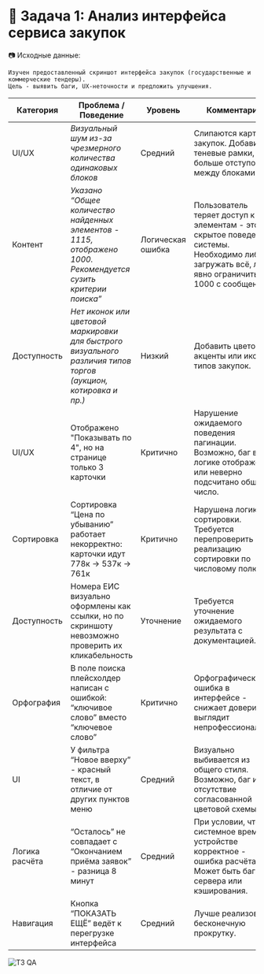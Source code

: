 # 📌 Задача 1: Анализ интерфейса сервиса закупок

📷 Исходные данные:

    Изучен предоставленный скриншот интерфейса закупок (государственные и коммерческие тендеры). 
    Цель - выявить баги, UX-неточности и предложить улучшения.



| Категория             | Проблема / Поведение                                                                                           | Уровень           | Комментарий                                                                                                                                           |
| --------------------- | -------------------------------------------------------------------------------------------------------------- | ----------------- | ----------------------------------------------------------------------------------------------------------------------------------------------------- |
| UI/UX                 | *Визуальный шум из-за чрезмерного количества одинаковых блоков*                                                | Средний           | Слипаются карточки закупок. Добавить теневые рамки, больше отступов между блоками.                                                                    |
| Контент               | *Указано “Общее количество найденных элементов - 1115, отображено 1000. Рекомендуется сузить критерии поиска”* | Логическая ошибка | Пользователь теряет доступ к 115 элементам - это скрытое поведение системы. Необходимо либо загружать всё, либо явно ограничить до 1000 с сообщением. |
| Доступность           | *Нет иконок или цветовой маркировки для быстрого визуального различия типов торгов (аукцион, котировка и пр.)* | Низкий            | Добавить цветовые акценты или иконки типов закупок.                                                                                                   |
UI/UX	| Отображено "Показывать по 4", но на странице только 3 карточки	| Критично	| Нарушение ожидаемого поведения пагинации. Возможно, баг в логике отображения или неверно подсчитано общее число. |
Сортировка	| Сортировка “Цена по убыванию” работает некорректно: карточки идут 778к → 537к → 761к	| Критично	| Нарушена логика сортировки. Требуется перепроверить реализацию сортировки по числовому полю. | 
Доступность	| Номера ЕИС визуально оформлены как ссылки, но по скриншоту невозможно проверить их кликабельность	| Уточнение	| Требуется уточнение ожидаемого результата с документацией. |
Орфография	| В поле поиска плейсхолдер написан с ошибкой: “ключивое слово” вместо “ключевое слово”	| Критично	|Орфографическая ошибка в интерфейсе - снижает доверие и выглядит непрофессионально.|
UI	| У фильтра “Новое вверху” - красный текст, в отличие от других пунктов меню	| Средний |	Визуально выбивается из общего стиля. Возможно, баг или отсутствие согласованной цветовой схемы.|
Логика расчёта	| “Осталось” не совпадает с “Окончанием приёма заявок” - разница 8 минут	| Средний | 	При условии, что системное время на устройстве корректное - ошибка расчёта. Может быть баг сервера или кэширования.|
Навигация	| Кнопка “ПОКАЗАТЬ ЕЩЁ” ведёт к перегрузке интерфейса	| Средний	| Лучше реализовать бесконечную прокрутку.|

![ТЗ QA](https://github.com/user-attachments/assets/3480f89f-89ea-4f66-88f0-cee6e3bd85bf)
